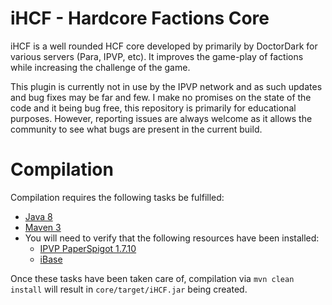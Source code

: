 # iHCF - Hardcore Factions Core #
<p>iHCF is a well rounded HCF core developed by primarily by DoctorDark 
for various servers (Para, IPVP, etc). It improves the game-play of factions while increasing 
the challenge of the game.</p>

<p>This plugin is currently not in use by the IPVP network and as such updates and 
 bug fixes may be far and few. I make no promises on the state of the code and it
 being bug free, this repository is primarily for educational purposes. However, 
 reporting issues are always welcome as it allows the community to see what bugs 
 are present in the current build.</p>
 
# Compilation #
Compilation requires the following tasks be fulfilled: 

* [Java 8](http://www.oracle.com/technetwork/java/javase/downloads/index.html)
* [Maven 3](http://maven.apache.org/download.html)
* You will need to verify that the following resources have been installed:
    * [IPVP PaperSpigot 1.7.10](https://github.com/IPVP-MC/Paper-1.7)
    * [iBase](https://github.com/IPVP-MC/iBase)

Once these tasks have been taken care of, compilation via `mvn clean install` will result in `core/target/iHCF.jar` being created.